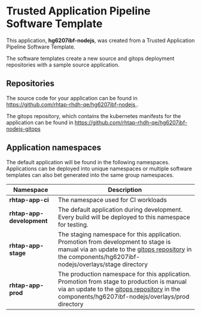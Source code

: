 # Trusted Application Pipeline Software Template

This application, **hg6207ibf-nodejs**, was created from a Trusted Application Pipeline Software Template.

The software templates create a new source and gitops deployment repositories with a sample source application. 

## Repositories

The source code for your application can be found in [https://github.com/rhtap-rhdh-qe/hg6207ibf-nodejs ](https://github.com/rhtap-rhdh-qe/hg6207ibf-nodejs ).
 
The gitops repository, which contains the kubernetes manifests for the application can be found in 
[https://github.com/rhtap-rhdh-qe/hg6207ibf-nodejs-gitops ](https://github.com/rhtap-rhdh-qe/hg6207ibf-nodejs-gitops ) 

## Application namespaces 

The default application will be found in the following namespaces. Applications can be deployed into unique namespaces or multiple software templates can also bet generated into the same group namespaces.  

|  Namespace   |  Description   |  
| -------- | -------- |
| **rhtap-app-ci** | The namespace used for CI workloads |
| **rhtap-app-development** | The default application during development. Every build will be deployed to this namespace for testing. |
| **rhtap-app-stage** | The staging namespace for this application. Promotion from development to stage is manual via an update to the [gitops repository](https://github.com/rhtap-rhdh-qe/hg6207ibf-nodejs-gitops ) in the components/hg6207ibf-nodejs/overlays/stage directory |
| **rhtap-app-prod** | The production namespace for this application. Promotion from stage to production is manual via an update to the [gitops repository](https://github.com/rhtap-rhdh-qe/hg6207ibf-nodejs-gitops ) in the components/hg6207ibf-nodejs/overlays/prod directory |